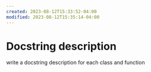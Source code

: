 ```yaml
---
created: 2023-08-12T15:33:52-04:00
modified: 2023-08-12T15:35:14-04:00
---
```


# Docstring description

write a docstring description for each class and function
